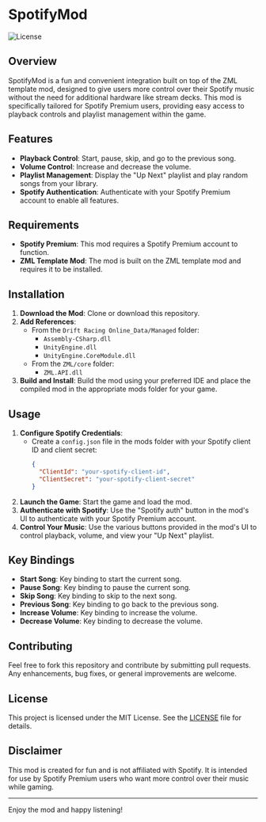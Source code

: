 # SpotifyMod

![License](https://img.shields.io/badge/license-MIT-blue.svg)

## Overview

SpotifyMod is a fun and convenient integration built on top of the ZML template mod, designed to give users more control over their Spotify music without the need for additional hardware like stream decks. This mod is specifically tailored for Spotify Premium users, providing easy access to playback controls and playlist management within the game.

## Features

- **Playback Control**: Start, pause, skip, and go to the previous song.
- **Volume Control**: Increase and decrease the volume.
- **Playlist Management**: Display the "Up Next" playlist and play random songs from your library.
- **Spotify Authentication**: Authenticate with your Spotify Premium account to enable all features.

## Requirements

- **Spotify Premium**: This mod requires a Spotify Premium account to function.
- **ZML Template Mod**: The mod is built on the ZML template mod and requires it to be installed.

## Installation

1. **Download the Mod**: Clone or download this repository.
2. **Add References**:
   - From the `Drift Racing Online_Data/Managed` folder:
     - `Assembly-CSharp.dll`
     - `UnityEngine.dll`
     - `UnityEngine.CoreModule.dll`
   - From the `ZML/core` folder:
     - `ZML.API.dll`
3. **Build and Install**: Build the mod using your preferred IDE and place the compiled mod in the appropriate mods folder for your game.

## Usage

1. **Configure Spotify Credentials**:
   - Create a `config.json` file in the mods folder with your Spotify client ID and client secret:
     ```json
     {
       "ClientId": "your-spotify-client-id",
       "ClientSecret": "your-spotify-client-secret"
     }
     ```
2. **Launch the Game**: Start the game and load the mod.
3. **Authenticate with Spotify**: Use the "Spotify auth" button in the mod's UI to authenticate with your Spotify Premium account.
4. **Control Your Music**: Use the various buttons provided in the mod's UI to control playback, volume, and view your "Up Next" playlist.

## Key Bindings

- **Start Song**: Key binding to start the current song.
- **Pause Song**: Key binding to pause the current song.
- **Skip Song**: Key binding to skip to the next song.
- **Previous Song**: Key binding to go back to the previous song.
- **Increase Volume**: Key binding to increase the volume.
- **Decrease Volume**: Key binding to decrease the volume.

## Contributing

Feel free to fork this repository and contribute by submitting pull requests. Any enhancements, bug fixes, or general improvements are welcome.

## License

This project is licensed under the MIT License. See the [LICENSE](LICENSE) file for details.

## Disclaimer

This mod is created for fun and is not affiliated with Spotify. It is intended for use by Spotify Premium users who want more control over their music while gaming.

---

Enjoy the mod and happy listening!

